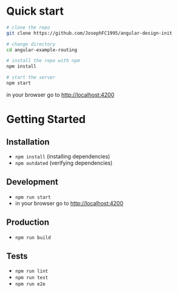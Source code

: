 # Quick start

```bash
# clone the repo
git clone https://github.com/JosephFC1995/angular-design-init

# change directory
cd angular-example-routing

# install the repo with npm
npm install

# start the server
npm start

```

in your browser go to [http://localhost:4200](http://localhost:4200)

# Getting Started

## Installation

- `npm install` (installing dependencies)
- `npm outdated` (verifying dependencies)

## Development

- `npm run start`
- in your browser go to [http://localhost:4200](http://localhost:4200)

## Production

- `npm run build`

## Tests

- `npm run lint`
- `npm run test`
- `npm run e2e`
